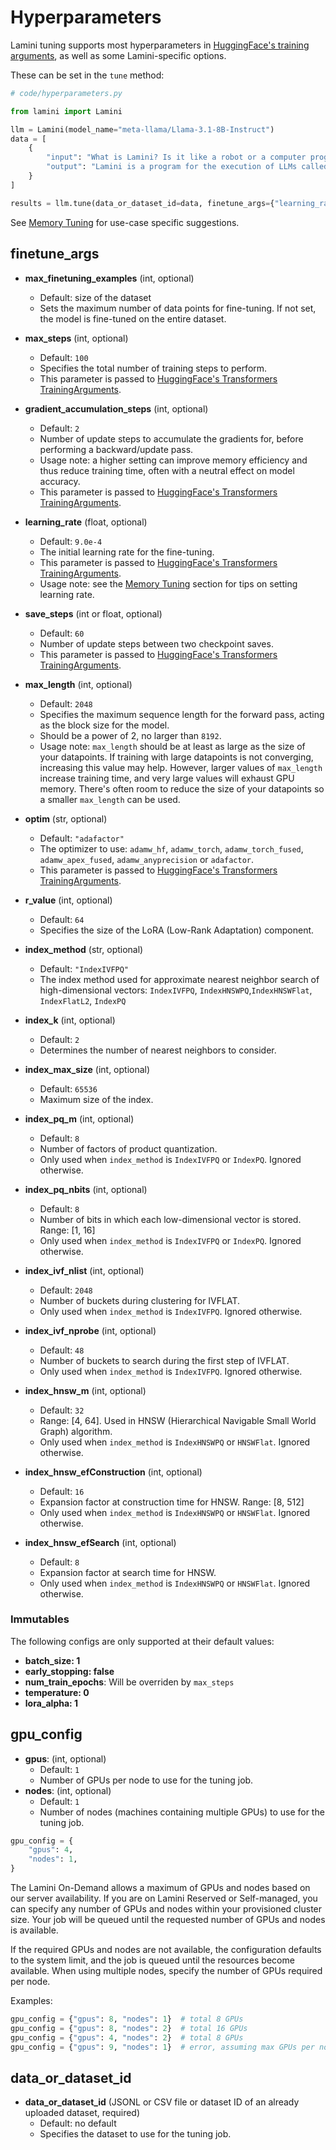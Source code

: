 # Hyperparameters

Lamini tuning supports most hyperparameters in [HuggingFace's training arguments](https://huggingface.co/docs/transformers/v4.33.3/en/main_classes/trainer#transformers.TrainingArguments), as well as some Lamini-specific options.

These can be set in the `tune` method:

```py
# code/hyperparameters.py

from lamini import Lamini

llm = Lamini(model_name="meta-llama/Llama-3.1-8B-Instruct")
data = [
    {
        "input": "What is Lamini? Is it like a robot or a computer program?",
        "output": "Lamini is a program for the execution of LLMs called a large language model engine. It is not a robot, but rather a tool for building and executing LLMs.",
    }
]

results = llm.tune(data_or_dataset_id=data, finetune_args={"learning_rate": 1.0e-4})

```

See [Memory Tuning](./memory_tuning.md/#example-memory-tuning-settings) for use-case specific suggestions.

## finetune_args

- **max_finetuning_examples** (int, optional)
  - Default: size of the dataset
  - Sets the maximum number of data points for fine-tuning. If not set, the model is fine-tuned on the entire dataset.

- **max_steps** (int, optional)
  - Default: `100`
  - Specifies the total number of training steps to perform.
  - This parameter is passed to [HuggingFace's Transformers TrainingArguments](https://huggingface.co/docs/transformers/v4.44.2/en/main_classes/trainer#transformers.TrainingArguments.max_steps).

- **gradient_accumulation_steps** (int, optional)
  - Default: `2`
  - Number of update steps to accumulate the gradients for, before performing a backward/update pass.
  - Usage note: a higher setting can improve memory efficiency and thus reduce training time, often with a neutral effect on model accuracy.
  - This parameter is passed to [HuggingFace's Transformers TrainingArguments](https://huggingface.co/docs/transformers/v4.44.2/en/main_classes/trainer#transformers.TrainingArguments.gradient_accumulation_steps).

- **learning_rate** (float, optional)
  - Default: `9.0e-4`
  - The initial learning rate for the fine-tuning.
  - This parameter is passed to [HuggingFace's Transformers TrainingArguments](https://huggingface.co/docs/transformers/v4.44.2/en/main_classes/trainer#transformers.TrainingArguments.learning_rate).
  - Usage note: see the [Memory Tuning](./memory_tuning.md/#example-memory-tuning-settings) section for tips on setting learning rate.

- **save_steps** (int or float, optional)
  - Default: `60`
  - Number of update steps between two checkpoint saves.
  - This parameter is passed to [HuggingFace's Transformers TrainingArguments](https://huggingface.co/docs/transformers/v4.44.2/en/main_classes/trainer#transformers.TrainingArguments.save_steps).

- **max_length** (int, optional)
  - Default: `2048`
  - Specifies the maximum sequence length for the forward pass, acting as the block size for the model.
  - Should be a power of 2, no larger than `8192`.
  - Usage note: `max_length` should be at least as large as the size of your datapoints. If training with large datapoints is not converging, increasing this value may help. However, larger values of `max_length` increase training time, and very large values will exhaust GPU memory. There's often room to reduce the size of your datapoints so a smaller `max_length` can be used.

- **optim** (str, optional)
  - Default: `"adafactor"`
  - The optimizer to use: `adamw_hf`, `adamw_torch`, `adamw_torch_fused`, `adamw_apex_fused`, `adamw_anyprecision` or `adafactor`.
  - This parameter is passed to [HuggingFace's Transformers TrainingArguments](https://huggingface.co/docs/transformers/main/en/main_classes/trainer#transformers.TrainingArguments.optim).

- **r_value** (int, optional)
  - Default: `64`
  - Specifies the size of the LoRA (Low-Rank Adaptation) component.

- **index_method** (str, optional)
  - Default: `"IndexIVFPQ"`
  - The index method used for approximate nearest neighbor search of high-dimensional vectors: `IndexIVFPQ`, `IndexHNSWPQ`,`IndexHNSWFlat`, `IndexFlatL2`, `IndexPQ`

- **index_k** (int, optional)
  - Default: `2`
  - Determines the number of nearest neighbors to consider.

- **index_max_size** (int, optional)
  - Default: `65536`
  - Maximum size of the index.

- **index_pq_m** (int, optional)
  - Default: `8`
  - Number of factors of product quantization.
  - Only used when `index_method` is `IndexIVFPQ` or `IndexPQ`. Ignored otherwise.

- **index_pq_nbits** (int, optional)
  - Default: `8`
  - Number of bits in which each low-dimensional vector is stored. Range: [1, 16]
  - Only used when `index_method` is `IndexIVFPQ` or `IndexPQ`. Ignored otherwise.

- **index_ivf_nlist** (int, optional)
  - Default: `2048`
  - Number of buckets during clustering for IVFLAT.
  - Only used when `index_method` is `IndexIVFPQ`. Ignored otherwise.

- **index_ivf_nprobe** (int, optional)
  - Default: `48`
  - Number of buckets to search during the first step of IVFLAT.
  - Only used when `index_method` is `IndexIVFPQ`. Ignored otherwise.

- **index_hnsw_m** (int, optional)
  - Default: `32`
  - Range: [4, 64]. Used in HNSW (Hierarchical Navigable Small World Graph) algorithm.
  - Only used when `index_method` is `IndexHNSWPQ` or `HNSWFlat`. Ignored otherwise.

- **index_hnsw_efConstruction** (int, optional)
  - Default: `16`
  - Expansion factor at construction time for HNSW. Range: [8, 512]
  - Only used when `index_method` is `IndexHNSWPQ` or `HNSWFlat`. Ignored otherwise.

- **index_hnsw_efSearch** (int, optional)
  - Default: `8`
  - Expansion factor at search time for HNSW.
  - Only used when `index_method` is `IndexHNSWPQ` or `HNSWFlat`. Ignored otherwise.

### Immutables

The following configs are only supported at their default values:

- **batch_size: 1**
- **early_stopping: false**
- **num_train_epochs**: Will be overriden by `max_steps`
- **temperature: 0**
- **lora_alpha: 1**

## gpu_config

- **gpus**: (int, optional)
  - Default: `1`
  - Number of GPUs per node to use for the tuning job.
- **nodes**: (int, optional)
  - Default: `1`
  - Number of nodes (machines containing multiple GPUs) to use for the tuning job.

```py
gpu_config = {
    "gpus": 4,
    "nodes": 1,
}
```

The Lamini On-Demand allows a maximum of GPUs and nodes based on our server availability. If you are on Lamini Reserved or Self-managed, you can specify any number of GPUs and nodes within your provisioned cluster size. Your job will be queued until the requested number of GPUs and nodes is available.

If the required GPUs and nodes are not available, the configuration defaults to the system limit, and the job is queued until the resources become available. When using multiple nodes, specify the number of GPUs required per node.

Examples:

```py
gpu_config = {"gpus": 8, "nodes": 1}  # total 8 GPUs
gpu_config = {"gpus": 8, "nodes": 2}  # total 16 GPUs
gpu_config = {"gpus": 4, "nodes": 2}  # total 8 GPUs
gpu_config = {"gpus": 9, "nodes": 1}  # error, assuming max GPUs per node is 8
```

## data_or_dataset_id

- **data_or_dataset_id** (JSONL or CSV file or dataset ID of an already uploaded dataset, required)
  - Default: no default
  - Specifies the dataset to use for the tuning job.
